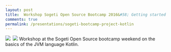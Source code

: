 ```yaml
---
layout: post
title:  Workshop Sogeti Open Source Bootcamp 2016&#58; Getting started with project Kotlin
comments: true
permalink: /presentations/sogeti-bootcamp-project-kotlin
---
```

<a href="{{site.url}}/presentations/kotlin-getting-started"><img style="float:left; margin-right: 0.5em;" src="{{site.url}}/img/presentation.svg"/></a>
<a href="https://github.com/erwindeg/kotlin-koans"><img src="{{site.url}}/img/github.svg"/></a>
Workshop at the Sogeti Open Source bootcamp weekend on the basics of the JVM language Kotlin.